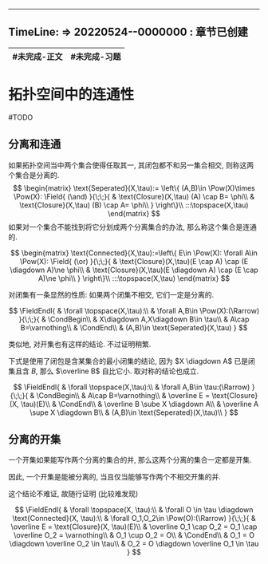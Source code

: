 
---
TimeLine: 
=> 20220524--0000000 : 章节已创建
---
| #未完成-正文 | #未完成-习题 |
| ------------ | ------------ |

# 拓扑空间中的连通性
#TODO
## 分离和连通

如果拓扑空间当中两个集合使得任取其一, 其闭包都不和另一集合相交, 则称这两个集合是分离的. 
$$
\begin{matrix}
\text{Seperated}(X,\tau):=
\left\{
    (A,B)\in \Pow(X)\times \Pow(X):
        \Field{
        (\and)
    }{\;\;}{
        & \text{Closure}(X,\tau) (A) \cap B= \phi\\
        & \text{Closure}(X,\tau) (B) \cap A= \phi\\
    }
\right\}\\
:::\topspace(X,\tau)
\end{matrix}
$$
如果对一个集合不能找到将它分划成两个分离集合的办法, 那么称这个集合是连通的. 

$$
\begin{matrix}
\text{Connected}(X,\tau):=\left\{
    E\in \Pow(X):
    \forall A\in \Pow(X):
    \Field{
        (\or)
    }{\;\;}{
        & \text{Closure}(X,\tau)(E \cap A) \cap (E \diagdown A)\ne \phi\\
        & \text{Closure}(X,\tau)(E \diagdown A) \cap (E \cap A)\ne \phi\\
    }
\right\}\\
:::\topspace(X,\tau)
\end{matrix}
$$

对闭集有一条显然的性质: 如果两个闭集不相交, 它们一定是分离的. 

$$
\FieldEndl{
    & \forall \topspace(X,\tau):\\
    & \forall A,B\in \Pow(X):(\Rarrow)
}{\;\;}{
    & \CondBegin\\
    & X\diagdown A,X\diagdown B\in \tau\\
    & A\cap B=\varnothing\\
    & \CondEnd\\
    & (A,B)\in \text{Seperated}(X,\tau)
}
$$

类似地, 对开集也有这样的结论. 不过证明稍繁. 

下式是使用了闭包是含某集合的最小闭集的结论, 因为 $X \diagdown A$ 已是闭集且含 $B$, 那么 $\overline B$ 自比它小. 取对称的结论也成立. 

$$
\FieldEndl{
    & \forall \topspace(X,\tau):\\
    & \forall A,B\in \tau:(\Rarrow)
}{\;\;}{
    & \CondBegin\\
    & A\cap B=\varnothing\\
    & \overline E = \text{Closure}(X, \tau)(E)\\
    & \CondEnd\\
    & \overline B \sube X \diagdown A\\
    & \overline A \supe X \diagdown B\\
    & (A,B)\in \text{Seperated}(X,\tau)\\
}
$$

## 分离的开集

一个开集如果能写作两个分离的集合的并, 那么这两个分离的集合一定都是开集. 

因此, 一个开集是能被分离的, 当且仅当能够写作两个不相交开集的并. 

这个结论不难证, 故随行证明 (比较难发现)

$$
\FieldEndl{
    & \forall \topspace(X, \tau):\\
    & \forall O \in \tau \diagdown \text{Connected}(X, \tau):\\
    & \forall O_1,O_2\in \Pow(O):(\Rarrow)
}{\;\;}{
    & \overline E = \text{Closure}(X, \tau)(E)\\
    & \overline O_1 \cap O_2 = O_1 \cap \overline O_2 = \varnothing\\
    & O_1 \cup O_2 = O\\
    & \CondEnd\\
    & O_1 = O \diagdown \overline O_2 \in \tau\\
    & O_2 = O \diagdown \overline O_1 \in \tau
}
$$
